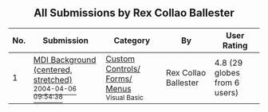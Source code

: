 ﻿<div align="center">

## All Submissions by Rex Collao Ballester

</div>

No.  | Submission | Category | By   | User Rating
---- | ---------- | -------- | ---- | -----------
1 | [MDI Background \(centered, stretched\)<br /><sup>2004-04-06 09:54:38</sup>](https://github.com/Planet-Source-Code/rex-collao-ballester-mdi-background-centered-stretched__1-52899) | [Custom Controls/ Forms/  Menus<br /><sup>Visual Basic</sup>](../ByCategory/custom-controls-forms-menus__1-4.md) | Rex Collao Ballester | 4.8 (29 globes from 6 users)
